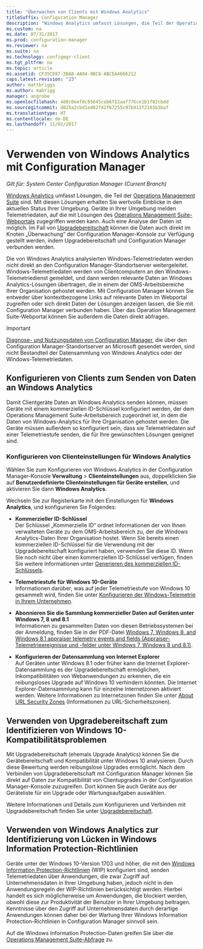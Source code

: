 ```yaml
---
title: "Überwachen von Clients mit Windows Analytics"
titleSuffix: Configuration Manager
description: "Windows Analytics umfasst Lösungen, die Teil der Operations Management Suite sind und Ihnen wertvolle Einblicke in den aktuellen Status Ihrer Umgebung geben. Dies geschieht durch die Nutzung von Windows-Telemetriedaten, die von Geräten in Ihrer Umgebung gesendet werden."
ms.custom: na
ms.date: 07/31/2017
ms.prod: configuration-manager
ms.reviewer: na
ms.suite: na
ms.technology: configmgr-client
ms.tgt_pltfrm: na
ms.topic: article
ms.assetid: CF35CE87-3BA8-4A84-9BC8-ABCEA4666212
caps.latest.revision: "23"
author: mattbriggs
ms.author: mabrigg
manager: angrobe
ms.openlocfilehash: 4d8c0eef8c85645ceb6f12aaf776ce1b1f82cbdd
ms.sourcegitcommit: d025a2cbd1ed82f42f67255c97b913f2163b3baf
ms.translationtype: HT
ms.contentlocale: de-DE
ms.lasthandoff: 11/02/2017
---
```

# <a name="use-windows-analytics-with-configuration-manager"></a>Verwenden von Windows Analytics mit Configuration Manager

*Gilt für: System Center Configuration Manager (Current Branch)*

[Windows Analytics](https://www.microsoft.com/WindowsForBusiness/windows-analytics) umfasst Lösungen, die Teil der [Operations Management Suite](/azure/operations-management-suite/operations-management-suite-overview) sind. Mit diesen Lösungen erhalten Sie wertvolle Einblicke in den aktuellen Status Ihrer Umgebung. Geräte in Ihrer Umgebung melden Telemetriedaten, auf die mit Lösungen des [Operations Management Suite-Webportals](https://mms.microsoft.com) zugegriffen werden kann. Auch eine Analyse der Daten ist möglich. Im Fall von [Upgradebereitschaft](/sccm/core/clients/manage/upgrade/upgrade-analytics) können die Daten auch direkt im Knoten „Überwachung“ der Configuration Manager-Konsole zur Verfügung gestellt werden, indem Upgradebereitschaft und Configuration Manager verbunden werden.

Die von Windows Analytics analysierten Windows-Telemetriedaten werden nicht direkt an den Configuration Manager-Standortserver weitergeleitet. Windows-Telemetriedaten werden von Clientcomputern an den Windows-Telemetriedienst gemeldet, und dann werden relevante Daten an Windows Analytics-Lösungen übertragen, die in einem der OMS-Arbeitsbereiche Ihrer Organisation gehostet werden. Mit Configuration Manager können Sie entweder über kontextbezogene Links auf relevante Daten im Webportal zugreifen oder sich direkt Daten der Lösungen anzeigen lassen, die Sie mit Configuration Manager verbunden haben. Über das Operation Management Suite-Webportal können Sie außerdem die Daten direkt abfragen.

>[!Important]
>[Diagnose- und Nutzungsdaten von Configuration Manager](../../plan-design/diagnostics/diagnostics-and-usage-data.md), die über den Configuration Manager-Standortserver an Microsoft gesendet werden, sind nicht Bestandteil der Datensammlung von Windows Analytics oder der Windows-Telemetriedaten.

## <a name="configure-clients-to-report-data-to-windows-analytics"></a>Konfigurieren von Clients zum Senden von Daten an Windows Analytics

Damit Clientgeräte Daten an Windows Analytics senden können, müssen Geräte mit einem kommerziellen ID-Schlüssel konfiguriert werden, der dem Operations Management Suite-Arbeitsbereich zugeordnet ist, in dem die Daten von Windows-Analytics für Ihre Organisation gehostet werden. Die Geräte müssen außerdem so konfiguriert sein, dass sie Telemetriedaten auf einer Telemetriestufe senden, die für Ihre gewünschten Lösungen geeignet sind. 

### <a name="configure-windows-analytics-client-settings"></a>Konfigurieren von Clienteinstellungen für Windows Analytics
Wählen Sie zum Konfigurieren von Windows Analytics in der Configuration Manager-Konsole **Verwaltung** > **Clienteinstellungen** aus, doppelklicken Sie auf **Benutzerdefinierte Clienteinstellungen für Geräte erstellen**, und aktivieren Sie dann **Windows Analytics**.  

Wechseln Sie zur Registerkarte mit den Einstellungen für **Windows Analytics**, und konfigurieren Sie Folgendes:
  -  **Kommerzieller ID-Schlüssel**  
Der Schlüssel „Kommerzielle ID“ ordnet Informationen der von Ihnen verwalteten Geräte zu dem OMS-Arbeitsbereich zu, der die Windows Analytics-Daten Ihrer Organisation hostet. Wenn Sie bereits einen kommerziellen ID-Schlüssel für die Verwendung mit der Upgradebereitschaft konfiguriert haben, verwenden Sie diese ID. Wenn Sie noch nicht über einen kommerziellen ID-Schlüssel verfügen, finden Sie weitere Informationen unter [Generieren des kommerziellen ID-Schlüssels]( https://technet.microsoft.com/itpro/windows/deploy/upgrade-readiness-get-started#generate-your-commercial-id-key).

  -  **Telemetriestufe für Windows 10-Geräte**   
Informationen darüber, was auf jeder Telemetriestufe von Windows 10 gesammelt wird, finden Sie unter [Konfigurieren der Windows-Telemetrie in Ihrem Unternehmen](https://technet.microsoft.com/itpro/windows/manage/configure-windows-telemetry-in-your-organization#telemetry-levels).

  -  **Abonnieren Sie die Sammlung kommerzieller Daten auf Geräten unter Windows 7, 8 und 8.1**   
Informationen zu gesammelten Daten von diesen Betriebssystemen bei der Anmeldung, finden Sie in der PDF-Datei [Windows 7, Windows 8, and Windows 8.1 appraiser telemetry events and fields (Appraiser-Telemetrieereignisse und -felder unter Windows 7, Windows 8 und 8.1)](https://go.microsoft.com/fwlink/?LinkID=822965).

  -  **Konfigurieren der Datensammlung von Internet Explorer**  
Auf Geräten unter Windows 8.1 oder früher kann die Internet Explorer-Datensammlung es der Upgradebereitschaft ermöglichen, Inkompatibilitäten von Webanwendungen zu erkennen, die ein reibungsloses Upgrade auf Windows 10 verhindern könnten. Die Internet Explorer-Datensammlung kann für einzelne Internetzonen aktiviert werden. Weitere Informationen zu Internetzonen finden Sie unter [About URL Security Zones](https://msdn.microsoft.com/library/ms537183(v=vs.85).aspx) (Informationen zu URL-Sicherheitszonen).

## <a name="use-upgrade-readiness-to-identify-windows-10-compatibility-issues"></a>Verwenden von Upgradebereitschaft zum Identifizieren von Windows 10-Kompatibilitätsproblemen

Mit Upgradebereitschaft (ehemals Upgrade Analytics) können Sie die Gerätebereitschaft und Kompatibilität unter Windows 10 analysieren. Durch diese Bewertung werden reibungslose Upgrades ermöglicht. Nach dem Verbinden von Upgradebereitschaft mit Configuration Manager können Sie direkt auf Daten zur Kompatibilität von Clientupgrades in der Configuration Manager-Konsole zuzugreifen. Dort können Sie auch Geräte aus der Geräteliste für ein Upgrade oder Wartungsaufgaben auswählen.

Weitere Informationen und Details zum Konfigurieren und Verbinden mit Upgradebereitschaft finden Sie unter [Upgradebereitschaft](../../clients/manage/upgrade/upgrade-analytics.md).

## <a name="use-windows-analytics-to-identify-gaps-in-windows-information-protection-policies"></a>Verwenden von Windows Analytics zur Identifizierung von Lücken in Windows Information Protection-Richtlinien

Geräte unter der Windows 10-Version 1703 und höher, die mit den [Windows Information Protection-Richtlinien](https://docs.microsoft.com/en-us/windows/threat-protection/windows-information-protection/protect-enterprise-data-using-wip) (WIP) konfiguriert sind, senden Telemetriedaten über Anwendungen, die zwar Zugriff auf Unternehmensdaten in Ihrer Umgebung haben, jedoch nicht in den Anwendungsregeln der WIP-Richtlinien berücksichtigt werden. Hierbei handelt es sich möglicherweise um Anwendungen, die blockiert werden, obwohl diese zur Produktivität der Benutzer in Ihrer Umgebung beitragen. Kenntnisse über den Zugriff auf Unternehmensdaten durch derartige Anwendungen können daher bei der Wartung Ihrer Windows Information Protection-Richtlinien in Configuration Manager sinnvoll sein. 

Auf die Windows Information Protection-Daten greifen Sie über die [Operations Management Suite-Abfrage](https://go.microsoft.com/fwlink/?linkid=849952) zu.